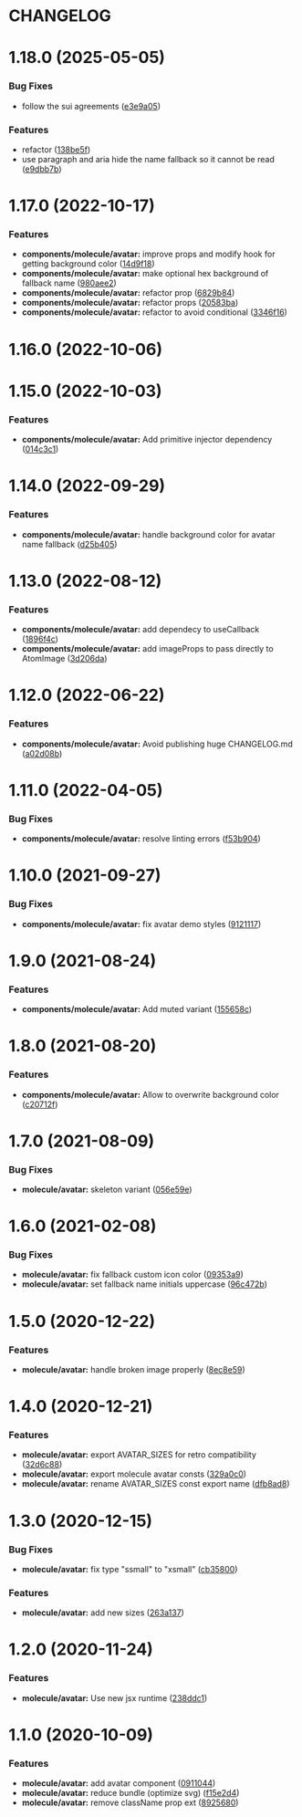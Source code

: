 # CHANGELOG

# 1.18.0 (2025-05-05)


### Bug Fixes

* follow the sui agreements ([e3e9a05](https://github.com/SUI-Components/sui-components/commit/e3e9a05307d01a7f64c84bc6da2b5c17eaea1374))


### Features

* refactor ([138be5f](https://github.com/SUI-Components/sui-components/commit/138be5f44a7699f8ac5b97e0fd9829cfc1b1dcef))
* use paragraph and aria hide the name fallback so it cannot be read ([e9dbb7b](https://github.com/SUI-Components/sui-components/commit/e9dbb7b89b9ac595f7fbf8326f8b790b1e2a7127))



# 1.17.0 (2022-10-17)


### Features

* **components/molecule/avatar:** improve props and modify hook for getting background color ([14d9f18](https://github.com/SUI-Components/sui-components/commit/14d9f18383e53135d755d613215785551da8a435))
* **components/molecule/avatar:** make optional hex background of fallback name ([980aee2](https://github.com/SUI-Components/sui-components/commit/980aee27885945e254d989bd6cf7195879a981d1))
* **components/molecule/avatar:** refactor prop ([6829b84](https://github.com/SUI-Components/sui-components/commit/6829b84b4d6aa766d049eb86b0fab67d2213aa2a))
* **components/molecule/avatar:** refactor props ([20583ba](https://github.com/SUI-Components/sui-components/commit/20583bac1413ed979813537bf48b22a59a919002))
* **components/molecule/avatar:** refactor to avoid conditional ([3346f16](https://github.com/SUI-Components/sui-components/commit/3346f16e314eb2e915545e30a804ea0435f569f7))



# 1.16.0 (2022-10-06)



# 1.15.0 (2022-10-03)


### Features

* **components/molecule/avatar:** Add primitive injector dependency ([014c3c1](https://github.com/SUI-Components/sui-components/commit/014c3c19eb8e5f4039c02e7180ed4b6459f9d2d9))



# 1.14.0 (2022-09-29)


### Features

* **components/molecule/avatar:** handle background color for avatar name fallback ([d25b405](https://github.com/SUI-Components/sui-components/commit/d25b4059dadc602e6bcc97649c551bb91d8e847a))



# 1.13.0 (2022-08-12)


### Features

* **components/molecule/avatar:** add dependecy to useCallback ([1896f4c](https://github.com/SUI-Components/sui-components/commit/1896f4c20fb3e9f7efbff1bc9dcab0c1833b7032))
* **components/molecule/avatar:** add imageProps to pass directly to AtomImage ([3d206da](https://github.com/SUI-Components/sui-components/commit/3d206da0827ab18ca388d2d9bb08daae0815f891))



# 1.12.0 (2022-06-22)


### Features

* **components/molecule/avatar:** Avoid publishing huge CHANGELOG.md ([a02d08b](https://github.com/SUI-Components/sui-components/commit/a02d08bdd3378742ffa317d3a4aefb96d99c66cb))



# 1.11.0 (2022-04-05)


### Bug Fixes

* **components/molecule/avatar:** resolve linting errors ([f53b904](https://github.com/SUI-Components/sui-components/commit/f53b90485e7717866ec3a09a192cd5a826ae40e9))



# 1.10.0 (2021-09-27)


### Bug Fixes

* **components/molecule/avatar:** fix avatar demo styles ([9121117](https://github.com/SUI-Components/sui-components/commit/9121117c765bde719c546de84b9822a7f38bed8c))



# 1.9.0 (2021-08-24)


### Features

* **components/molecule/avatar:** Add muted variant ([155658c](https://github.com/SUI-Components/sui-components/commit/155658cc04d7a90430f6ce4941907381cb44aa58))



# 1.8.0 (2021-08-20)


### Features

* **components/molecule/avatar:** Allow to overwrite background color ([c20712f](https://github.com/SUI-Components/sui-components/commit/c20712febb02989057c4a5e03fd6e59941da7102))



# 1.7.0 (2021-08-09)


### Bug Fixes

* **molecule/avatar:** skeleton variant ([056e59e](https://github.com/SUI-Components/sui-components/commit/056e59e47e89d96d479e040275089649285f8877))



# 1.6.0 (2021-02-08)


### Bug Fixes

* **molecule/avatar:** fix fallback custom icon color ([09353a9](https://github.com/SUI-Components/sui-components/commit/09353a9a0eec975ae966645798da63af813fceb5))
* **molecule/avatar:** set fallback name initials uppercase ([96c472b](https://github.com/SUI-Components/sui-components/commit/96c472b5d855a807ce9806c8003528cde5a138ff))



# 1.5.0 (2020-12-22)


### Features

* **molecule/avatar:** handle broken image properly ([8ec8e59](https://github.com/SUI-Components/sui-components/commit/8ec8e59e92362716aee6c91e4e875d743820f522))



# 1.4.0 (2020-12-21)


### Features

* **molecule/avatar:** export AVATAR_SIZES for retro compatibility ([32d6c88](https://github.com/SUI-Components/sui-components/commit/32d6c888be04d9377d8a57cfa081cbdaec4f94b5))
* **molecule/avatar:** export molecule avatar consts ([329a0c0](https://github.com/SUI-Components/sui-components/commit/329a0c033440e6b4f146b3b50b10f23b0358a303))
* **molecule/avatar:** rename AVATAR_SIZES const export name ([dfb8ad8](https://github.com/SUI-Components/sui-components/commit/dfb8ad8e8bace0fbb4e9dd0f3c809e5248ecad9f))



# 1.3.0 (2020-12-15)


### Bug Fixes

* **molecule/avatar:** fix type "ssmall" to "xsmall" ([cb35800](https://github.com/SUI-Components/sui-components/commit/cb35800f12d3f9ca1bd11f5af934ce7274fe62ee))


### Features

* **molecule/avatar:** add new sizes ([263a137](https://github.com/SUI-Components/sui-components/commit/263a137306aa1dd50cada8a25009904fb2a9de51))



# 1.2.0 (2020-11-24)


### Features

* **molecule/avatar:** Use new jsx runtime ([238ddc1](https://github.com/SUI-Components/sui-components/commit/238ddc1c2f63c4c0df19ab000a0ec87522a19454))



# 1.1.0 (2020-10-09)


### Features

* **molecule/avatar:** add avatar component ([0911044](https://github.com/SUI-Components/sui-components/commit/0911044da69c9642817735161376294c0bc679b1))
* **molecule/avatar:** reduce bundle (optimize svg) ([f15e2d4](https://github.com/SUI-Components/sui-components/commit/f15e2d43fff7550d1a0aaf1615304bd06daca81b))
* **molecule/avatar:** remove className prop ext ([8925680](https://github.com/SUI-Components/sui-components/commit/89256808477c9b3dbb92cceb4c7ff0408bd11a0b))